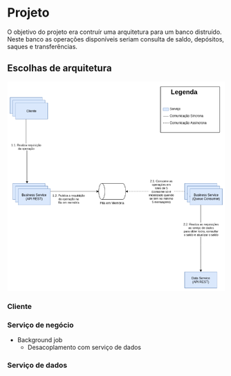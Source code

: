 # Projeto

O objetivo do projeto era contruír uma arquitetura para um banco
distruído. Neste banco as operações disponíveis seriam consulta de
saldo, depósitos, saques e transferências.

## Escolhas de arquitetura

![Visão Geral da Arquitetura](./docs/diagrama-visao-geral.png)

### Cliente



### Serviço de negócio

- Background job
  - Desacoplamento com serviço de dados

### Serviço de dados

